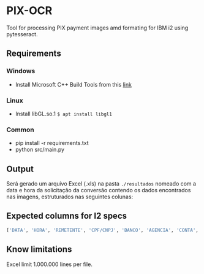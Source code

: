 # PIX-OCR

Tool for processing PIX payment images amd formating for IBM i2 using pytesseract.

## Requirements

### Windows
- Install Microsoft C++ Build Tools from this [link](https://aka.ms/vs/17/release/vs_BuildTools.exe)

### Linux
- Install libGL.so.1
```$ apt install libgl1```

### Common


- pip install -r requirements.txt
- python src/main.py

## Output

Será gerado um arquivo Excel (.xls) na pasta `./resultados` nomeado com a data e hora da solicitação da conversão contendo os dados encontrados nas imagens, estruturados nas seguintes colunas:

## Expected columns for I2 specs

```python
['DATA', 'HORA', 'REMETENTE', 'CPF/CNPJ', 'BANCO', 'AGENCIA', 'CONTA', 'REFERENCIA', 'VALOR R$', 'BENEFICIARIO', 'CPF/CNPJ2', 'BANCO2', 'AGENCIA2', 'CONTA2', 'REFERENCIA2', 'HASH']
```

## Know limitations

Excel limit 1.000.000 lines per file.
